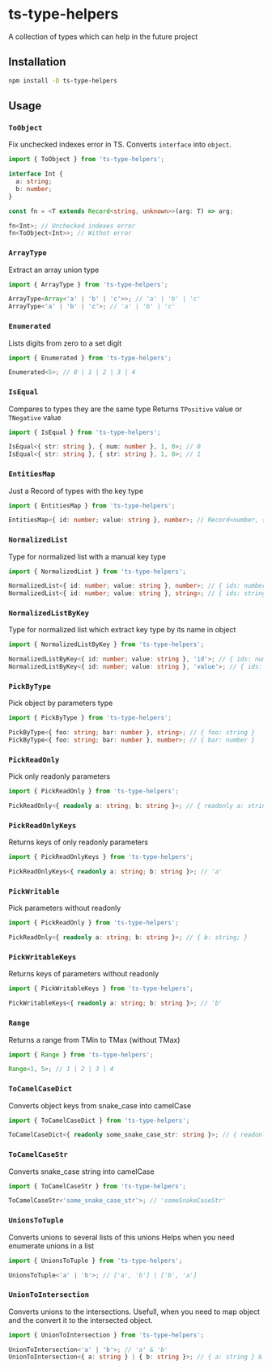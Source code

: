 # ts-type-helpers

A collection of types which can help in the future project

## Installation

```bash
npm install -D ts-type-helpers
```

## Usage

### `ToObject`

Fix unchecked indexes error in TS. Converts `interface` into `object`.

```ts
import { ToObject } from 'ts-type-helpers';

interface Int {
  a: string;
  b: number;
}

const fn = <T extends Record<string, unknown>>(arg: T) => arg;

fn<Int>; // Unchecked indexes error
fn<ToObject<Int>>; // Withot error
```

### `ArrayType`

Extract an array union type

```ts
import { ArrayType } from 'ts-type-helpers';

ArrayType<Array<'a' | 'b' | 'c'>>; // 'a' | 'b' | 'c'
ArrayType<'a' | 'b' | 'c'>; // 'a' | 'b' | 'c'
```

### `Enumerated`

Lists digits from zero to a set digit

```ts
import { Enumerated } from 'ts-type-helpers';

Enumerated<5>; // 0 | 1 | 2 | 3 | 4
```

### `IsEqual`

Compares to types they are the same type
Returns `TPositive` value or `TNegative` value

```ts
import { IsEqual } from 'ts-type-helpers';

IsEqual<{ str: string }, { num: number }, 1, 0>; // 0
IsEqual<{ str: string }, { str: string }, 1, 0>; // 1
```

### `EntitiesMap`

Just a Record of types with the key type

```ts
import { EntitiesMap } from 'ts-type-helpers';

EntitiesMap<{ id: number; value: string }, number>; // Record<number, { id: number; value: string } | undefined>
```

### `NormalizedList`

Type for normalized list with a manual key type

```ts
import { NormalizedList } from 'ts-type-helpers';

NormalizedList<{ id: number; value: string }, number>; // { ids: number[]; entities: Record<number, { id: number; value: string } | undefined> }
NormalizedList<{ id: number; value: string }, string>; // { ids: string[]; entities: Record<string, { id: number; value: string } | undefined> }
```

### `NormalizedListByKey`

Type for normalized list which extract key type by its name in object

```ts
import { NormalizedListByKey } from 'ts-type-helpers';

NormalizedListByKey<{ id: number; value: string }, 'id'>; // { ids: number[]; entities: Record<number, { id: number; value: string } | undefined> }
NormalizedListByKey<{ id: number; value: string }, 'value'>; // { ids: string[]; entities: Record<string, { id: number; value: string } | undefined> }
```

### `PickByType`

Pick object by parameters type

```ts
import { PickByType } from 'ts-type-helpers';

PickByType<{ foo: string; bar: number }, string>; // { foo: string }
PickByType<{ foo: string; bar: number }, number>; // { bar: number }
```

### `PickReadOnly`

Pick only readonly parameters

```ts
import { PickReadOnly } from 'ts-type-helpers';

PickReadOnly<{ readonly a: string; b: string }>; // { readonly a: string; }
```

### `PickReadOnlyKeys`

Returns keys of only readonly parameters

```ts
import { PickReadOnlyKeys } from 'ts-type-helpers';

PickReadOnlyKeys<{ readonly a: string; b: string }>; // 'a'
```

### `PickWritable`

Pick parameters without readonly

```ts
import { PickReadOnly } from 'ts-type-helpers';

PickReadOnly<{ readonly a: string; b: string }>; // { b: string; }
```

### `PickWritableKeys`

Returns keys of parameters without readonly

```ts
import { PickWritableKeys } from 'ts-type-helpers';

PickWritableKeys<{ readonly a: string; b: string }>; // 'b'
```

### `Range`

Returns a range from TMin to TMax (without TMax)

```ts
import { Range } from 'ts-type-helpers';

Range<1, 5>; // 1 | 2 | 3 | 4
```

### `ToCamelCaseDict`

Converts object keys from snake_case into camelCase

```ts
import { ToCamelCaseDict } from 'ts-type-helpers';

ToCamelCaseDict<{ readonly some_snake_case_str: string }>; // { readonly someSnakeCaseStr: string }
```

### `ToCamelCaseStr`

Converts snake_case string into camelCase

```ts
import { ToCamelCaseStr } from 'ts-type-helpers';

ToCamelCaseStr<'some_snake_case_str'>; // 'someSnakeCaseStr'
```

### `UnionsToTuple`

Converts unions to several lists of this unions
Helps when you need enumerate unions in a list

```ts
import { UnionsToTuple } from 'ts-type-helpers';

UnionsToTuple<'a' | 'b'>; // ['a', 'b'] | ['b', 'a']
```

### `UnionToIntersection`

Converts unions to the intersections. Usefull, when you need to map object and the convert it to the intersected object.

```ts
import { UnionToIntersection } from 'ts-type-helpers';

UnionToIntersection<'a' | 'b'>; // 'a' & 'b'
UnionToIntersection<{ a: string } | { b: string }>; // { a: string } & { b: string }
```
